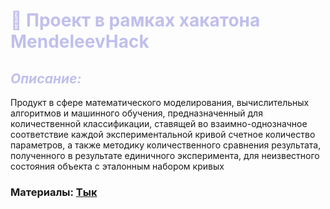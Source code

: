 # <span style="color:#C0BFEC">**🦔 Проект в рамках хакатона MendeleevHack**</span>

## <span style="color:#C0BFEC">***Описание:*** </span>

Продукт в сфере математического моделирования, вычислительных алгоритмов и машинного обучения, предназначенный для количественной классификации, ставящей во взаимно-однозначное соответствие каждой экспериментальной кривой счетное количество параметров, а также методику количественного сравнения результата, полученного в результате единичного эксперимента, для неизвестного состояния объекта с эталонным набором кривых

### <span>**Материалы: [Тык](https://disk.yandex.ru/d/oBe4huLof7knvw)**</span>
